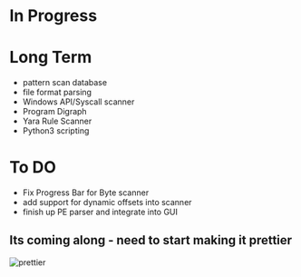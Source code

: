 # In Progress
# Long Term
- pattern scan database
- file format parsing
- Windows API/Syscall scanner
- Program Digraph
- Yara Rule Scanner
- Python3 scripting

# To DO
- Fix Progress Bar for Byte scanner
- add support for dynamic offsets into scanner
- finish up PE parser and integrate into GUI


## Its coming along - need to start making it prettier

![prettier](https://github.com/ColeStrickler/BetterThanHex/assets/82488869/7a292ad1-f120-47ca-9736-62e537c81e2f)
